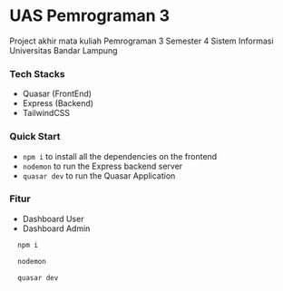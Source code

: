 # UAS Pemrograman 3 
Project akhir mata kuliah Pemrograman 3 Semester 4 Sistem Informasi Universitas Bandar Lampung

### Tech Stacks
- Quasar (FrontEnd)
- Express (Backend)
- TailwindCSS

### Quick Start
- `npm i`  to install all the dependencies on the frontend
- `nodemon` to run the Express backend server
- `quasar dev` to run the Quasar Application

### Fitur
- Dashboard User
- Dashboard Admin
  
```bash
  npm i
```
```bash
  nodemon
```
```bash
  quasar dev
```
